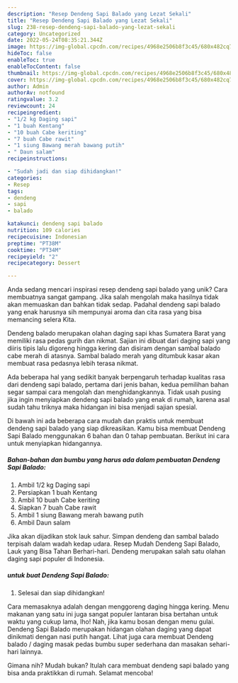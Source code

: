 ```yaml
---
description: "Resep Dendeng Sapi Balado yang Lezat Sekali"
title: "Resep Dendeng Sapi Balado yang Lezat Sekali"
slug: 238-resep-dendeng-sapi-balado-yang-lezat-sekali
category: Uncategorized
date: 2022-05-24T08:35:21.344Z
image: https://img-global.cpcdn.com/recipes/4968e2506b8f3c45/680x482cq70/dendeng-sapi-balado-foto-resep-utama.jpg
hideToc: false
enableToc: true
enableTocContent: false
thumbnail: https://img-global.cpcdn.com/recipes/4968e2506b8f3c45/680x482cq70/dendeng-sapi-balado-foto-resep-utama.jpg
cover: https://img-global.cpcdn.com/recipes/4968e2506b8f3c45/680x482cq70/dendeng-sapi-balado-foto-resep-utama.jpg
author: Admin
authorAv: notfound
ratingvalue: 3.2
reviewcount: 24
recipeingredient:
- "1/2 kg Daging sapi"
- "1 buah Kentang"
- "10 buah Cabe keriting"
- "7 buah Cabe rawit"
- "1 siung Bawang merah bawang putih"
- " Daun salam"
recipeinstructions:

- "Sudah jadi dan siap dihidangkan!"
categories:
- Resep
tags:
- dendeng
- sapi
- balado

katakunci: dendeng sapi balado 
nutrition: 109 calories
recipecuisine: Indonesian
preptime: "PT38M"
cooktime: "PT34M"
recipeyield: "2"
recipecategory: Dessert

---
```





Anda sedang mencari inspirasi resep dendeng sapi balado yang unik? Cara membuatnya sangat gampang. Jika salah mengolah maka hasilnya tidak akan memuaskan dan bahkan tidak sedap. Padahal dendeng sapi balado yang enak harusnya sih mempunyai aroma dan cita rasa yang bisa memancing selera Kita.





Dendeng balado merupakan olahan daging sapi khas Sumatera Barat yang memiliki rasa pedas gurih dan nikmat. Sajian ini dibuat dari daging sapi yang diiris tipis lalu digoreng hingga kering dan disiram dengan sambal balado cabe merah di atasnya. Sambal balado merah yang ditumbuk kasar akan membuat rasa pedasnya lebih terasa nikmat.

Ada beberapa hal yang sedikit banyak berpengaruh terhadap kualitas rasa dari dendeng sapi balado, pertama dari jenis bahan, kedua pemilihan bahan segar sampai cara mengolah dan menghidangkannya. Tidak usah pusing jika ingin menyiapkan dendeng sapi balado yang enak di rumah, karena asal sudah tahu triknya maka hidangan ini bisa menjadi sajian spesial.






Di bawah ini ada beberapa cara mudah dan praktis untuk membuat dendeng sapi balado yang siap dikreasikan. Kamu bisa membuat Dendeng Sapi Balado menggunakan 6 bahan dan 0 tahap pembuatan. Berikut ini cara untuk menyiapkan hidangannya.

<!--inarticleads1-->

##### Bahan-bahan dan bumbu yang harus ada dalam pembuatan Dendeng Sapi Balado:

1. Ambil 1/2 kg Daging sapi
1. Persiapkan 1 buah Kentang
1. Ambil 10 buah Cabe keriting
1. Siapkan 7 buah Cabe rawit
1. Ambil 1 siung Bawang merah bawang putih
1. Ambil  Daun salam


Jika akan dijadikan stok lauk sahur. Simpan dendeng dan sambal balado terpisah dalam wadah kedap udara. Resep Mudah Dendeng Sapi Balado, Lauk yang Bisa Tahan Berhari-hari. Dendeng merupakan salah satu olahan daging sapi populer di Indonesia. 

<!--inarticleads2-->

#####  untuk buat Dendeng Sapi Balado:


1. Selesai dan siap dihidangkan!

Cara memasaknya adalah dengan menggoreng daging hingga kering. Menu makanan yang satu ini juga sangat populer lantaran bisa bertahan untuk waktu yang cukup lama, lho! Nah, jika kamu bosan dengan menu gulai. Dendeng Sapi Balado merupakan hidangan olahan daging yang dapat dinikmati dengan nasi putih hangat. Lihat juga cara membuat Dendeng balado / daging masak pedas bumbu super sederhana dan masakan sehari-hari lainnya. 

Gimana nih? Mudah bukan? Itulah cara membuat dendeng sapi balado yang bisa anda praktikkan di rumah. Selamat mencoba!

